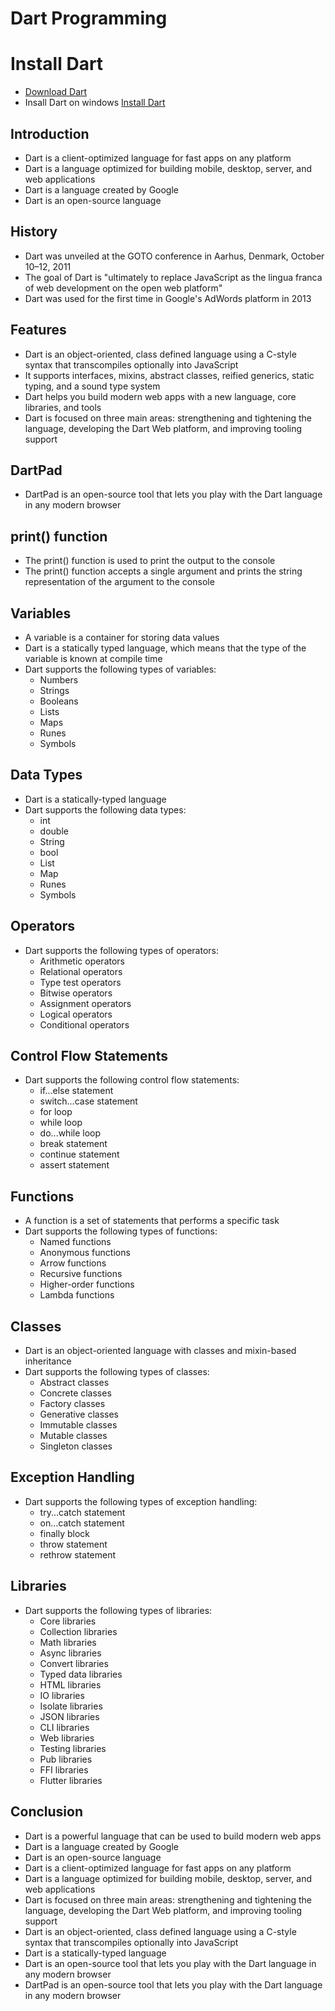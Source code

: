 # Dart Programming
# Install Dart
- [Download Dart](https://dart.dev/get-dart)
- Insall Dart on windows [Install Dart ](https://gekorm.com/dart-windows/)
## Introduction
- Dart is a client-optimized language for fast apps on any platform
- Dart is a language optimized for building mobile, desktop, server, and web applications
- Dart is a language created by Google
- Dart is an open-source language

## History
- Dart was unveiled at the GOTO conference in Aarhus, Denmark, October 10–12, 2011
- The goal of Dart is "ultimately to replace JavaScript as the lingua franca of web development on the open web platform"
- Dart was used for the first time in Google's AdWords platform in 2013

## Features
- Dart is an object-oriented, class defined language using a C-style syntax that transcompiles optionally into JavaScript
- It supports interfaces, mixins, abstract classes, reified generics, static typing, and a sound type system
- Dart helps you build modern web apps with a new language, core libraries, and tools
- Dart is focused on three main areas: strengthening and tightening the language, developing the Dart Web platform, and improving tooling support

## DartPad
- DartPad is an open-source tool that lets you play with the Dart language in any modern browser

## print() function
- The print() function is used to print the output to the console
- The print() function accepts a single argument and prints the string representation of the argument to the console

## Variables
- A variable is a container for storing data values
- Dart is a statically typed language, which means that the type of the variable is known at compile time
- Dart supports the following types of variables:
  - Numbers
  - Strings
  - Booleans
  - Lists
  - Maps
  - Runes
  - Symbols

## Data Types
- Dart is a statically-typed language
- Dart supports the following data types:
  - int
  - double
  - String
  - bool
  - List
  - Map
  - Runes
  - Symbols

## Operators
- Dart supports the following types of operators:
  - Arithmetic operators
  - Relational operators
  - Type test operators
  - Bitwise operators
  - Assignment operators
  - Logical operators
  - Conditional operators

## Control Flow Statements
- Dart supports the following control flow statements:
  - if...else statement
  - switch...case statement
  - for loop
  - while loop
  - do...while loop
  - break statement
  - continue statement
  - assert statement

## Functions
- A function is a set of statements that performs a specific task
- Dart supports the following types of functions:
  - Named functions
  - Anonymous functions
  - Arrow functions
  - Recursive functions
  - Higher-order functions
  - Lambda functions

## Classes
- Dart is an object-oriented language with classes and mixin-based inheritance
- Dart supports the following types of classes:
  - Abstract classes
  - Concrete classes
  - Factory classes
  - Generative classes
  - Immutable classes
  - Mutable classes
  - Singleton classes

## Exception Handling
- Dart supports the following types of exception handling:
  - try...catch statement
  - on...catch statement
  - finally block
  - throw statement
  - rethrow statement

## Libraries
- Dart supports the following types of libraries:
  - Core libraries
  - Collection libraries
  - Math libraries
  - Async libraries
  - Convert libraries
  - Typed data libraries
  - HTML libraries
  - IO libraries
  - Isolate libraries
  - JSON libraries
  - CLI libraries
  - Web libraries
  - Testing libraries
  - Pub libraries
  - FFI libraries
  - Flutter libraries

## Conclusion
- Dart is a powerful language that can be used to build modern web apps
- Dart is a language created by Google
- Dart is an open-source language
- Dart is a client-optimized language for fast apps on any platform
- Dart is a language optimized for building mobile, desktop, server, and web applications
- Dart is focused on three main areas: strengthening and tightening the language, developing the Dart Web platform, and improving tooling support
- Dart is an object-oriented, class defined language using a C-style syntax that transcompiles optionally into JavaScript
- Dart is a statically-typed language
- Dart is an open-source tool that lets you play with the Dart language in any modern browser
- DartPad is an open-source tool that lets you play with the Dart language in any modern browser
